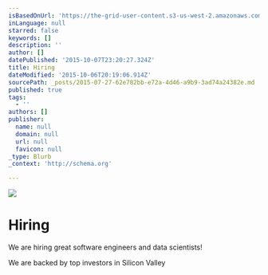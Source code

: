 ```yaml
---
isBasedOnUrl: 'https://the-grid-user-content.s3-us-west-2.amazonaws.com/4bbf6f8b-fe19-4ea7-9c67-acba6bd924b1.jpg'
inLanguage: null
starred: false
keywords: []
description: ''
author: []
datePublished: '2015-10-07T23:20:27.324Z'
title: Hiring
dateModified: '2015-10-06T20:19:06.914Z'
sourcePath: _posts/2015-07-27-62e782bb-e72a-4d46-a9b9-3ad74a24382e.md
published: true
tags:
  - ''
authors: []
publisher:
  name: null
  domain: null
  url: null
  favicon: null
_type: Blurb
_context: 'http://schema.org'

---
```

![](https://the-grid-user-content.s3-us-west-2.amazonaws.com/4bbf6f8b-fe19-4ea7-9c67-acba6bd924b1.jpg)

# Hiring

We are hiring great software engineers and data scientists!

We are backed by top investors in Silicon Valley